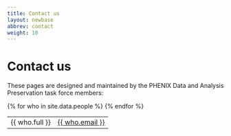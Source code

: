 ```yaml
---
title: Contact us
layout: newbase
abbrev: contact
weight: 10
---
```


# Contact us

These pages are designed and maintained by the PHENIX Data and Analysis Preservation task force members:

<table width="40%">
{% for who in site.data.people %}
<tr>
<td>{{ who.full }}</td><td><a href="mailto:{{ who.email }}">{{ who.email }}</a></td>
</tr>
{% endfor %}
</table>
